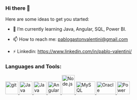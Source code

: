 ### Hi there 👋

Here are some ideas to get you started:

- 🌱 I’m currently learning Java, Angular, SQL, Power BI. 

- 📫 How to reach me: pablogastonvalentini@gmail.com

- ⚡ Linkedin: https://www.linkedin.com/in/pablo-valentini/

<h3 align="left">Languages and Tools:</h3>
<p align="left"> <a href="https://git-scm.com/" target="_blank"> <img src="https://www.vectorlogo.zone/logos/git-scm/git-scm-icon.svg" alt="git" width="40" height="40"/> </a> 
  <a href="https://www.java.com/es/" target="_blank"> <img src="https://www.vectorlogo.zone/logos/java/java-icon.svg" alt="Java" width="40" height="40"/> </a>
  <a href="https://www.javascript.com/" target="_blank"> <img src="https://upload.vectorlogo.zone/logos/javascript/images/239ec8a4-163e-4792-83b6-3f6d96911757.html" alt="Java" width="40" height="40"/> </a>
  <a href="https://angular.io/" target="_blank"> <img src="https://www.vectorlogo.zone/logos/angular/angular-icon.svg" alt="Angular" width="40" height="40"/> </a>
  <a href="https://www.npmjs.com/" target="_blank"> <img src="https://www.vectorlogo.zone/logos/nodejs/nodejs-horizontal.svg" alt="Node.js" width="40" height="60"/> </a>
  <a href="https://www.mysql.com/" target="_blank"> <img src="  https://www.vectorlogo.zone/logos/mysql/mysql-ar21.svg" alt="MySQL" width="60" height="40"/> </a>
  <a href="https://www.oracle.com/ar/index.html" target="_blank"> <img src="https://www.vectorlogo.zone/logos/oracle/oracle-ar21.svg" alt="Oracle" width="60" height="40"/> </a>
  <a href="https://powerbi.microsoft.com/es-es/" target="_blank"> <img src="https://www.vectorlogo.zone/logos/microsoft_powerbi/microsoft_powerbi-icon.svg" alt="Power BI" width="40" height="40"/> </a>
</p>
